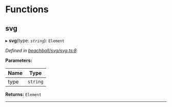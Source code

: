 

# Functions

<a id="svg"></a>

##  svg

▸ **svg**(type: *`string`*): `Element`

*Defined in [beachball/svg/svg.ts:8](https://github.com/polkadot-js/ui/blob/6337a1f/packages/ui-identicon/src/beachball/svg/svg.ts#L8)*

**Parameters:**

| Name | Type |
| ------ | ------ |
| type | `string` |

**Returns:** `Element`

___

